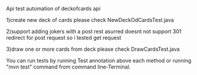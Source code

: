 Api test automation of deckofcards api

1)create new deck of cards
please check NewDeckOdCardsTest.java

2)support adding jokers with a post
rest asurred doesnt not support 301 redirect for post request so i
tested get request

3)draw one or more cards from deck
please check DrawCardsTest.java
 
You can run tests by running Test annotation above each method or 
running "mvn test" command from command line-Terminal. 